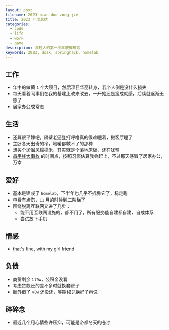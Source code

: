 ```yaml
---
layout: post
filename: 2023-nian-duo-zong-jie
title: 2023 年度总结
categories:
  - code
  - life
  - work
  - game
description: 年轻人的第一次年底碎碎念
keywords: 2023, dosk, springhack, homelab
---
```

## 工作

- 年中的做黄 `1` 个大项目，然后项目华丽转身，我个人倒是没什么损失
- 每天看着同事们在我的基建上改来改去，一开始还是蛮成就感，后续就逐渐无感了
- 居家办公成常态

## 生活

- 还算很平静吧，隔壁老逼登打呼噜真的很难睡着，搬客厅睡了
- 主卧冬天出奇的冷，地暖都救不了的那种
- 想买个民俗风榻榻米，其实就是个落地床板，还在犹豫
- [昌平线大事故](https://zh.wikipedia.org/wiki/%E5%8C%97%E4%BA%AC%E5%9C%B0%E9%93%81%E6%98%8C%E5%B9%B3%E7%BA%BF#%E4%BA%8B%E6%95%85) 的时间点，按照习惯估算我会赶上，不过那天感冒了居家办公，万幸

## 爱好

- 基本是建成了 `homelab`，下半年也几乎不折腾它了，稳定跑
- 电费有点伤，`11` 月的时候到二阶梯了
- 围绕脱离互联网又进了几步：
  - 能不用互联网设施的，都不用了，所有服务能自建都自建，自成体系
  - 尝试放下手机

## 情感

- that's fine, with my girl friend

## 负债

- 商贷剩余 `179w`，公积金没看
- 考虑贷款还的差不多时就换套房子
- 额外借了 `40w` 还没还，等期权兑换好了再说

## 碎碎念

- 最近几个月心情些许压抑，可能是帝都冬天的苍凉